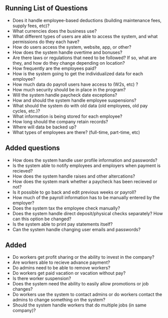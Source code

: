 ## Running List of Questions

* Does it handle employee-based deductions (building maintenance fees, supply fees, etc)?
* What currencies does the business use?
* What different types of users are able to access the system, and what permissions do they each have?
* How do users access the system, website, app, or other?
* How does the system handle overtime and bonuses?
* Are there laws or regulations that need to be followed? If so, what are they, and how do they change depending on location?
* How frequently are the employees paid?
* How is the system going to get the individualized data for each employee?
* How much data do payroll users have access to (W2s, etc) ?
* How much security should be in place in the program?
* Will the system handle paycheck date exceptions?
* How and should the system handle employee suspensions?
* What should the system do with old data (old employees, old pay cycles, etc.)?
* What information is being stored for each employee?
* How long should the company retain records?
* Where will data be backed up?
* What types of employees are there? (full-time, part-time, etc)


## Added questions
* How does the system handle user profile information and passwords?
* Is the system able to notify employees and employers when payment is recieved?
* How does the system handle raises and other altercations?
* How does the system mark whether a paycheck has been recieved or not?
* Is it possible to go back and edit previous weeks or payroll?
* How much of the payroll information has to be manually entered by the employer?
* Does the system tax the employee check manually?
* Does the system handle direct deposit/physical checks separately? How can this option be changed?
* Is the system able to print pay statements itself?
* Can the system handle changing user emails and passwords?

## Added
* Do workers get profit sharing or the ability to invest in the company?
* Are workers able to recieve advance payment?
* Do admins need to be able to remove workers?
* Do workers get paid vacation or vacation without pay?
* Is there worker suspension?
* Does the system need the ability to easily allow promotions or job changes?
* Do workers use the system to contact admins or do workers contact the admins to change something on the system?
* Should the system handle workers that do multiple jobs (in same company)?